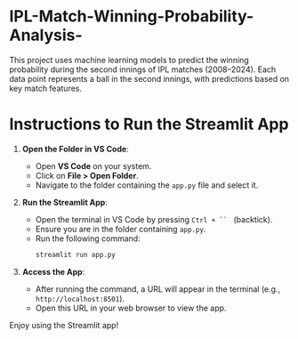 # IPL-Match-Winning-Probability-Analysis-
This project uses machine learning models to predict the winning probability during the second innings of IPL matches (2008–2024). Each data point represents a ball in the second innings, with predictions based on key match features.

# Instructions to Run the Streamlit App

1. **Open the Folder in VS Code**:
   - Open **VS Code** on your system.
   - Click on **File > Open Folder**.
   - Navigate to the folder containing the `app.py` file and select it.

2. **Run the Streamlit App**:
   - Open the terminal in VS Code by pressing `Ctrl + `` ` (backtick).
   - Ensure you are in the folder containing `app.py`.
   - Run the following command:
     ```bash
     streamlit run app.py
     ```

3. **Access the App**:
   - After running the command, a URL will appear in the terminal (e.g., `http://localhost:8501`).
   - Open this URL in your web browser to view the app.

Enjoy using the Streamlit app!
